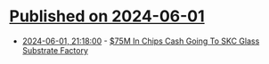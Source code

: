 # [Published on 2024-06-01](index.md)

* [2024-06-01, 21:18:00](https://soylentnews.org/article.pl?sid=24/05/30/150225&from=rss) - [$75M In Chips Cash Going To SKC Glass Substrate Factory](https://soylentnews.org/article.pl?sid=24/05/30/150225&from=rss)
